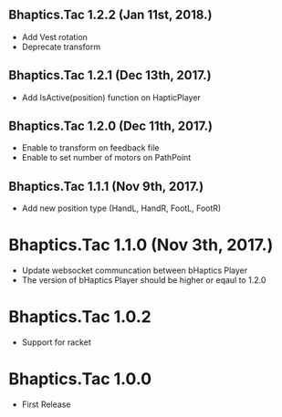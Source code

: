 ## Bhaptics.Tac 1.2.2 (Jan 11st, 2018.)
* Add Vest rotation
* Deprecate transform

## Bhaptics.Tac 1.2.1 (Dec 13th, 2017.)
* Add IsActive(position) function on HapticPlayer

## Bhaptics.Tac 1.2.0 (Dec 11th, 2017.)
* Enable to transform on feedback file
* Enable to set number of motors on PathPoint

## Bhaptics.Tac 1.1.1 (Nov 9th, 2017.)
* Add new position type (HandL, HandR, FootL, FootR)

# Bhaptics.Tac 1.1.0 (Nov 3th, 2017.)
* Update websocket communcation between bHaptics Player
* The version of bHaptics Player should be higher or eqaul to 1.2.0
 
 # Bhaptics.Tac 1.0.2
 * Support for racket

 # Bhaptics.Tac 1.0.0
 * First Release